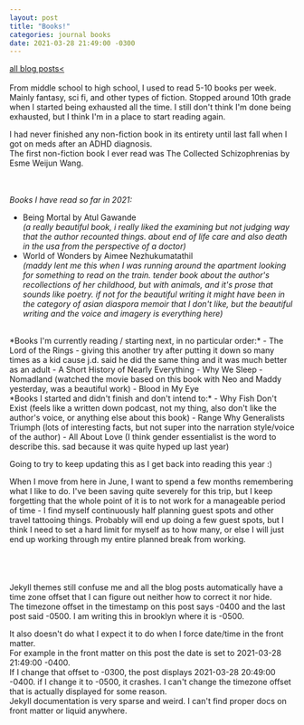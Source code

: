 ```yaml
---
layout: post
title: "Books!"
categories: journal books
date: 2021-03-28 21:49:00 -0300
---
```

<a href="/blog">all blog posts< </a>  
<br>
From middle school to high school, I used to read 5-10 books per week. Mainly fantasy, sci fi, and other types of fiction. Stopped around 10th grade when I started being exhausted all the time. I still don't think I'm done being exhausted, but I think I'm in a place to start reading again.  

I had never finished any non-fiction book in its entirety until last fall when I got on meds after an ADHD diagnosis.  
The first non-fiction book I ever read was The Collected Schizophrenias by Esme Weijun Wang.  
<br>
<br>

*Books I have read so far in 2021:*  
- Being Mortal by Atul Gawande  
*(a really beautiful book, i really liked the examining but not judging way that the author recounted things. about end of life care and also death in the usa from the perspective of a doctor)*  
- World of Wonders by Aimee Nezhukumatathil  
*(maddy lent me this when I was running around the apartment looking for something to read on the train. tender book about the author's recollections of her childhood, but with animals, and it's prose that sounds like poetry. if not for the beautiful writing it might have been in the category of asian diaspora memoir that I don't like, but the beautiful writing and the voice and imagery is everything here)*  
  
<br>
*Books I'm currently reading / starting next, in no particular order:*  
- The Lord of the Rings - giving this another try after putting it down so many times as a kid cause j.d. said he did the same thing and it was much better as an adult  
- A Short History of Nearly Everything  
- Why We Sleep  
- Nomadland (watched the movie based on this book with Neo and Maddy yesterday, was a beautiful work)  
- Blood in My Eye  

<br>
*Books I started and didn't finish and don't intend to:*  
- Why Fish Don't Exist (feels like a written down podcast, not my thing, also don't like the author's voice, or anything else about this book)  
- Range Why Generalists Triumph (lots of interesting facts, but not super into the narration style/voice of the author)  
- All About Love (I think gender essentialist is the word to describe this. sad because it was quite hyped up last year)  
<br>
  
Going to try to keep updating this as I get back into reading this year :)  

When I move from here in June, I want to spend a few months remembering what I like to do. I've been saving quite severely for this trip, but I keep forgetting that the whole point of it is to not work for a manageable period of time - I find myself continuously half planning guest spots and other travel tattooing things. Probably will end up doing a few guest spots, but I think I need to set a hard limit for myself as to how many, or else I will just end up working through my entire planned break from working.  
<br>
<br>
<br>
<br>
Jekyll themes still confuse me and all the blog posts automatically have a time zone offset that I can figure out neither how to correct it nor hide.  
The timezone offset in the timestamp on this post says -0400 and the last post said -0500. I am writing this in brooklyn where it is -0500.  
  
It also doesn't do what I expect it to do when I force date/time in the front matter.  
For example in the front matter on this post the date is set to 2021-03-28 21:49:00 -0400.  
If I change that offset to -0300, the post displays 2021-03-28 20:49:00 -0400. if I change it to -0500, it crashes. I can't change the timezone offset that is actually displayed for some reason.  
Jekyll documentation is very sparse and weird. I can't find proper docs on front matter or liquid anywhere.    